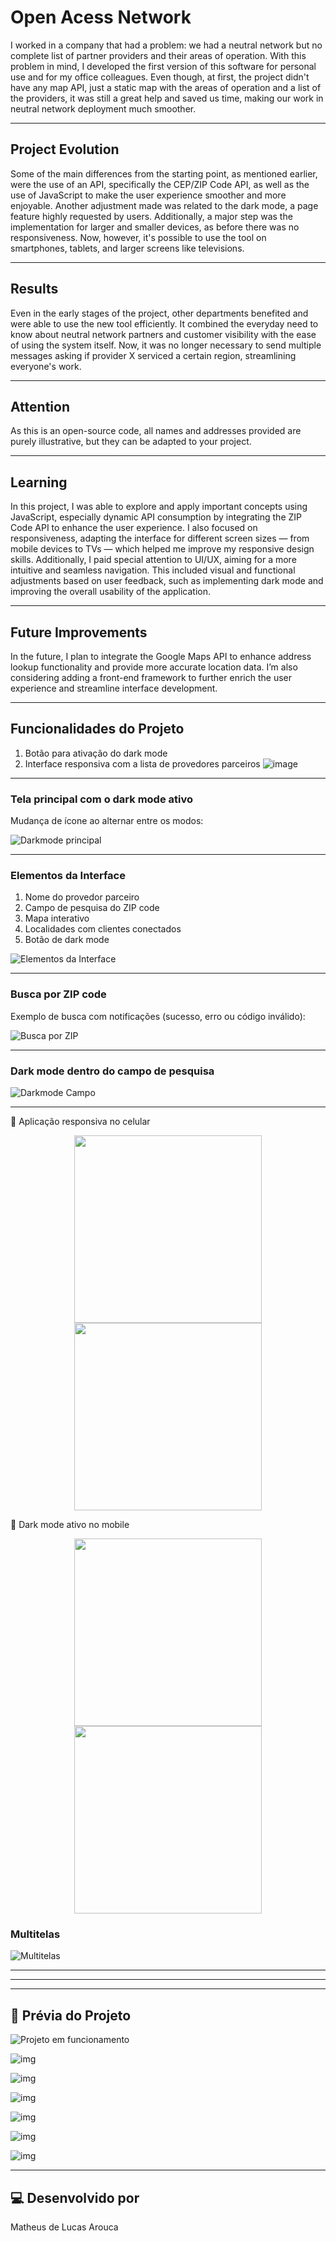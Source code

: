 # Open Acess Network

I worked in a company that had a problem: we had a neutral network but no complete list of partner providers and their areas of operation. With this problem in mind, I developed the first version of this software for personal use and for my office colleagues. Even though, at first, the project didn't have any map API, just a static map with the areas of operation and a list of the providers, it was still a great help and saved us time, making our work in neutral network deployment much smoother.  

---

## Project Evolution

Some of the main differences from the starting point, as mentioned earlier, were the use of an API, specifically the CEP/ZIP Code API, as well as the use of JavaScript to make the user experience smoother and more enjoyable. Another adjustment made was related to the dark mode, a page feature highly requested by users. Additionally, a major step was the implementation for larger and smaller devices, as before there was no responsiveness. Now, however, it's possible to use the tool on smartphones, tablets, and larger screens like televisions.

---

## Results 

Even in the early stages of the project, other departments benefited and were able to use the new tool efficiently. It combined the everyday need to know about neutral network partners and customer visibility with the ease of using the system itself. Now, it was no longer necessary to send multiple messages asking if provider X serviced a certain region, streamlining everyone's work. 

---

## Attention 

As this is an open-source code, all names and addresses provided are purely illustrative, but they can be adapted to your project.

---

## Learning 

In this project, I was able to explore and apply important concepts using JavaScript, especially dynamic API consumption by integrating the ZIP Code API to enhance the user experience.
I also focused on responsiveness, adapting the interface for different screen sizes — from mobile devices to TVs — which helped me improve my responsive design skills.
Additionally, I paid special attention to UI/UX, aiming for a more intuitive and seamless navigation. This included visual and functional adjustments based on user feedback, such as implementing dark mode and improving the overall usability of the application.

---

## Future Improvements

In the future, I plan to integrate the Google Maps API to enhance address lookup functionality and provide more accurate location data.
I’m also considering adding a front-end framework to further enrich the user experience and streamline interface development.

---





## Funcionalidades do Projeto

1. Botão para ativação do dark mode  
2. Interface responsiva com a lista de provedores parceiros
![image](https://github.com/user-attachments/assets/30cd2014-b3eb-4b3a-a68a-ba0d56a2710e)
---

### Tela principal com o dark mode ativo  
Mudança de ícone ao alternar entre os modos:

![Darkmode principal](https://github.com/user-attachments/assets/4546870c-9f1e-4715-a15c-17ebcbd8e8a6)

---

### Elementos da Interface

1. Nome do provedor parceiro  
2. Campo de pesquisa do ZIP code  
3. Mapa interativo  
4. Localidades com clientes conectados  
5. Botão de dark mode

![Elementos da Interface](https://github.com/user-attachments/assets/93a5fbd8-bcb1-4b77-b492-eef28dd1ee31)

---

### Busca por ZIP code  
Exemplo de busca com notificações (sucesso, erro ou código inválido):

![Busca por ZIP](https://github.com/user-attachments/assets/056c0f3b-b51f-4fbb-adb2-b58673c0974d)

---

### Dark mode dentro do campo de pesquisa

![Darkmode Campo](https://github.com/user-attachments/assets/5df339ff-216d-41a6-a1a6-230100d5a957)

---

📱 Aplicação responsiva no celular
<div align="center"> <img src="https://github.com/user-attachments/assets/97de0bcc-d555-4fef-ba7c-3772b9c00239" width="300"/> <img src="https://github.com/user-attachments/assets/d2702d32-d20d-43e3-afb3-f87b7c171991" width="300"/> </div>


🌙 Dark mode ativo no mobile
<div align="center"> <img src="https://github.com/user-attachments/assets/a10cb90b-cd28-4b0e-98d0-65a0d18cc254" width="300"/> <img src="https://github.com/user-attachments/assets/5e0b9014-6a04-400c-beeb-0db1021a7ce3" width="300"/> </div>

### Multitelas

![Multitelas](https://github.com/user-attachments/assets/898439cc-5727-484a-bab3-88d1c1136b87)

---

---

---



















































## 📸 Prévia do Projeto  


 ![Projeto em funcionamento](https://github.com/user-attachments/assets/b7147f2a-b79d-4624-8535-80b0d0797cd6)



![img](https://github.com/user-attachments/assets/9c853fde-7cae-44ec-a844-719646a379a0)



![img](https://github.com/user-attachments/assets/8f33afac-578d-4e09-99b4-90fb924e9671)



![img](https://github.com/user-attachments/assets/e905ed2b-c0e9-4c78-823a-aa248d7aa9b2)



![img](https://github.com/user-attachments/assets/77978134-5640-4541-afed-81ecb6c18f61)



![img](https://github.com/user-attachments/assets/472df5e7-cc6b-40d1-abdb-e1641a3ee047)



![img](https://github.com/user-attachments/assets/85826f9f-435e-413d-83ba-4bb75775069b)






---

## 💻 Desenvolvido por  

Matheus de Lucas Arouca  
